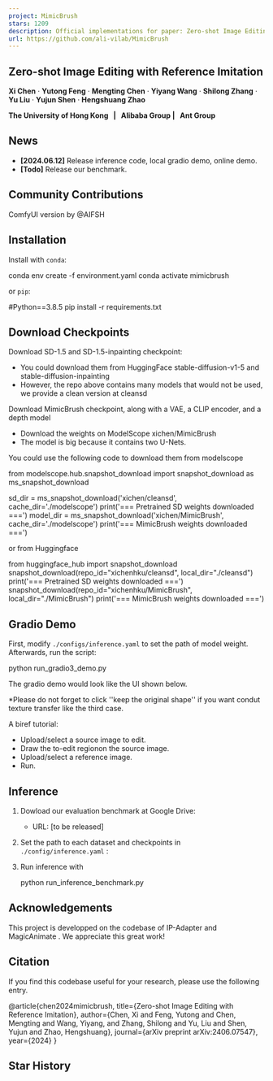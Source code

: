 ```yaml
---
project: MimicBrush
stars: 1209
description: Official implementations for paper: Zero-shot Image Editing with Reference Imitation
url: https://github.com/ali-vilab/MimicBrush
---
```


Zero-shot Image Editing with Reference Imitation
------------------------------------------------

**Xi Chen** · **Yutong Feng** · **Mengting Chen** · **Yiyang Wang** · **Shilong Zhang** · **Yu Liu** · **Yujun Shen** · **Hengshuang Zhao**  
  
  
**The University of Hong Kong   |   Alibaba Group |   Ant Group**

News
----

-   **\[2024.06.12\]** Release inference code, local gradio demo, online demo.
-   **\[Todo\]** Release our benchmark.

Community Contributions
-----------------------

ComfyUI version by @AIFSH

Installation
------------

Install with `conda`:

conda env create -f environment.yaml
conda activate mimicbrush

or `pip`:

#Python==3.8.5
pip install -r requirements.txt

Download Checkpoints
--------------------

Download SD-1.5 and SD-1.5-inpainting checkpoint:

-   You could download them from HuggingFace stable-diffusion-v1-5 and stable-diffusion-inpainting
-   However, the repo above contains many models that would not be used, we provide a clean version at cleansd

Download MimicBrush checkpoint, along with a VAE, a CLIP encoder, and a depth model

-   Download the weights on ModelScope xichen/MimicBrush
-   The model is big because it contains two U-Nets.

You could use the following code to download them from modelscope

from modelscope.hub.snapshot\_download import snapshot\_download as ms\_snapshot\_download

sd\_dir \= ms\_snapshot\_download('xichen/cleansd', cache\_dir\='./modelscope')
print('=== Pretrained SD weights downloaded ===')
model\_dir \= ms\_snapshot\_download('xichen/MimicBrush', cache\_dir\='./modelscope')
print('=== MimicBrush weights downloaded ===')

or from Huggingface

from huggingface\_hub import snapshot\_download
snapshot\_download(repo\_id\="xichenhku/cleansd", local\_dir\="./cleansd")
print('=== Pretrained SD weights downloaded ===')
snapshot\_download(repo\_id\="xichenhku/MimicBrush", local\_dir\="./MimicBrush")
print('=== MimicBrush weights downloaded ===')

Gradio Demo
-----------

First, modify `./configs/inference.yaml` to set the path of model weight. Afterwards, run the script:

python run\_gradio3\_demo.py

The gradio demo would look like the UI shown below.

\*Please do not forget to click ''keep the original shape'' if you want condut texture transfer like the third case.  

A biref tutorial:

-   Upload/select a source image to edit.
-   Draw the to-edit regionon the source image.
-   Upload/select a reference image.
-   Run.

Inference
---------

1.  Dowload our evaluation benchmark at Google Drive:
    
    -   URL: \[to be released\]
2.  Set the path to each dataset and checkpoints in `./config/inference.yaml` :
    
3.  Run inference with
    
    python run\_inference\_benchmark.py
    

Acknowledgements
----------------

This project is developped on the codebase of IP-Adapter and MagicAnimate . We appreciate this great work!

Citation
--------

If you find this codebase useful for your research, please use the following entry.

@article{chen2024mimicbrush,
  title\={Zero-shot Image Editing with Reference Imitation},
  author\={Chen, Xi and Feng, Yutong and Chen, Mengting and Wang, Yiyang, and Zhang, Shilong and Yu, Liu and Shen, Yujun and Zhao, Hengshuang},
  journal\={arXiv preprint arXiv:2406.07547},
  year\={2024}
}

Star History
------------
